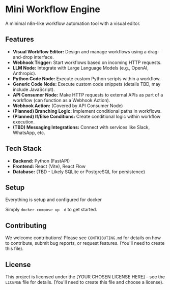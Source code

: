 # Mini Workflow Engine

A minimal n8n-like workflow automation tool with a visual editor.

## Features

*   **Visual Workflow Editor:** Design and manage workflows using a drag-and-drop interface.
*   **Webhook Trigger:** Start workflows based on incoming HTTP requests.
*   **LLM Node:** Integrate with Large Language Models (e.g., OpenAI, Anthropic).
*   **Python Code Node:** Execute custom Python scripts within a workflow.
*   **Generic Code Node:** Execute custom code snippets (details TBD, may include JavaScript).
*   **API Consumer Node:** Make HTTP requests to external APIs as part of a workflow (can function as a Webhook Action).
*   **Webhook Action:** (Covered by API Consumer Node)
*   **(Planned) Branching Logic:** Implement conditional paths in workflows.
*   **(Planned) If/Else Conditions:** Create conditional logic within workflow execution.
*   **(TBD) Messaging Integrations:** Connect with services like Slack, WhatsApp, etc.

## Tech Stack

*   **Backend:** Python (FastAPI)
*   **Frontend:** React (Vite), React Flow
*   **Database:** (TBD - Likely SQLite or PostgreSQL for persistence)

## Setup

Everything is setup and configured for docker

Simply `docker-compose up -d` to get started.

## Contributing

We welcome contributions! Please see `CONTRIBUTING.md` for details on how to contribute, submit bug reports, or request features. (You'll need to create this file).

## License

This project is licensed under the [YOUR CHOSEN LICENSE HERE] - see the `LICENSE` file for details. (You'll need to create this file and choose a license).


